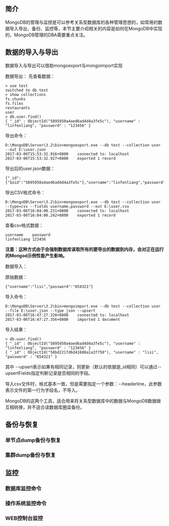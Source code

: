 ## 简介

MongoDB的管理与监控是可以参考关系型数据库的各种管理思想的，如常用的数据导入导出、备份、监控等，本节主要介绍相关的内容是如何在MongoDB中实现的，MongoDB管理的DBA需要重点关注。

## 数据的导入与导出
数据导入与导出可以借助mongoexport与mongoimport实现

数据导出：
先查看数据：



```
> use test
switched to db test
> show collections
fs.chunks
fs.files
restaurants
user
> db.user.find()
{ "_id" : ObjectId("5895950a4aed6ad4d4a3fe5c"), "username" : "linfenliang", "password" : "123456" }
```

导出命令：



```
D:\MongoDB\Server\3.2\bin>mongoexport.exe --db test --collection user --out E:\user.json
2017-03-06T15:53:32.916+0800    connected to: localhost
2017-03-06T15:53:32.927+0800    exported 1 record
```

导出后的user.json数据：


```
{"_id":{"$oid":"5895950a4aed6ad4d4a3fe5c"},"username":"linfenliang","password":"123456"}
```

导出CSV格式命令：



```
D:\MongoDB\Server\3.2\bin>mongoexport.exe --db test --collection user --type=csv --fields username,password --out E:\user.csv
2017-03-06T16:04:00.231+0800    connected to: localhost
2017-03-06T16:04:00.242+0800    exported 1 record
```

查看csv格式数据：


```
username	password
linfenliang	123456

```
**注意：这种方式由于会强制数据库读取所有的要导出的数据到内存，会对正在运行的Mongod示例性能产生影响。**

数据导入：

原始数据：



```
{"username":"lisi","password":"654321"}
```

导入命令：

```
D:\MongoDB\Server\3.2\bin>mongoimport.exe --db test --collection user --file E:\user.json --type json --upsert
2017-03-06T16:47:27.328+0800    connected to: localhost
2017-03-06T16:47:27.356+0800    imported 1 document
```

导入结果：


```
> db.user.find()
{ "_id" : ObjectId("5895950a4aed6ad4d4a3fe5c"), "username" : "linfenliang", "password" : "123456" }
{ "_id" : ObjectId("58bd221fd6d41608a1a3f750"), "username" : "lisi", "password" : "654321" }
```

其中 --upsert表示如果有相同记录，则更新（默认的依据是_id相同）可以通过--upsertFields指定判断记录是否相同的字段。

导入csv文件时，格式基本一致，但是需要指定一个参数：--headerline，此参数表示文件的第一行为字段名，不导入。

MongoDB的这两个工具，适合用来将关系型数据库中的数据与MongoDB数据做互相转换，并不适合读数据库圈梁备份。








## 备份与恢复




### 单节点dump备份与恢复

### 集群dump备份与恢复

## 监控

### 数据库监控命令

### 操作系统监控命令

### WEB控制台监控
